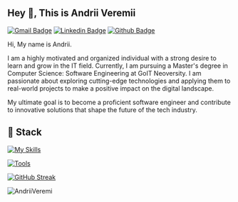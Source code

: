 ## Hey 👋, This is Andrii Veremii

[![Gmail Badge](https://img.shields.io/badge/-dashuk10@gmail.com-c14438?style=flat&logo=Gmail&logoColor=white&link=mailto:dashuk10@gmail.com)](mailto:dashuk10@gmail.com) 
[![Linkedin Badge](https://img.shields.io/badge/-andriiveremii-0072b1?style=flat&logo=Linkedin&logoColor=white&link=https://www.linkedin.com/in/andriiveremii/)](https://www.linkedin.com/in/andriiveremii/) 
[![Github Badge](https://img.shields.io/badge/-AndriiVeremi-grey?style=flat&logo=github&logoColor=white&link=https://github.com/AndriiVeremi/)](https://www.github.com/AndriiVeremi/)

<p align='left'>Hi, My name is Andrii.

I am a highly motivated and organized individual with a strong desire to learn and grow in the IT field. Currently, I am pursuing a Master's degree in Computer Science: Software Engineering at GoIT Neoversity. I am passionate about exploring cutting-edge technologies and applying them to real-world projects to make a positive impact on the digital landscape.

My ultimate goal is to become a proficient software engineer and contribute to innovative solutions that shape the future of the tech industry.</p>

## 🔧 Stack
[![My Skills](https://skillicons.dev/icons?i=html,css,sass,bootstrap,js,webpack,react,redux,nodejs,mongodb,styledcomponents,emotion,materialui)](https://skillicons.dev)

[![Tools](https://skillicons.dev/icons?i=github,git,bash,vscode,postman,androidstudio,figma,ai)](https://skillicons.dev)

[![GitHub Streak](https://github-readme-streak-stats.herokuapp.com?user=AndriiVeremi&theme=buefy&date_format=j%20M%5B%20Y%5D)](https://git.io/streak-stats)

<p align=left> <img src=https://komarev.com/ghpvc/?username=AndriiVeremi alt=AndriiVeremi /> </p>




